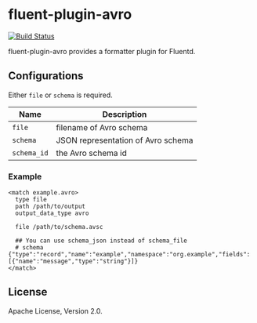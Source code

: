# fluent-plugin-avro

[![Build Status](https://travis-ci.org/takebayashi/fluent-plugin-avro.svg)](https://travis-ci.org/takebayashi/fluent-plugin-avro)

fluent-plugin-avro provides a formatter plugin for Fluentd.

## Configurations

Either `file` or `schema` is required.

| Name | Description |
| ---- | ----------- |
| `file` | filename of Avro schema |
| `schema` | JSON representation of Avro schema |
| `schema_id` | the Avro schema id |

### Example

```
<match example.avro>
  type file
  path /path/to/output
  output_data_type avro

  file /path/to/schema.avsc

  ## You can use schema_json instead of schema_file
  # schema {"type":"record","name":"example","namespace":"org.example","fields":[{"name":"message","type":"string"}]}
</match>
```

## License

Apache License, Version 2.0.
